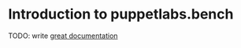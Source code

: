 # Introduction to puppetlabs.bench

TODO: write [great documentation](http://jacobian.org/writing/what-to-write/)
